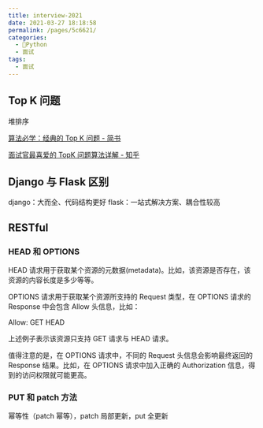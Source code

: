 ```yaml
---
title: interview-2021
date: 2021-03-27 18:18:58
permalink: /pages/5c6621/
categories:
  - 🐍Python
  - 面试
tags:
  - 面试
---
```



## Top K 问题

堆排序

[算法必学：经典的 Top K 问题 - 简书](https://www.jianshu.com/p/a4a1984fc4ff)

[面试官最喜爱的 TopK 问题算法详解 - 知乎](https://zhuanlan.zhihu.com/p/76734219)

## Django 与 Flask 区别

django：大而全、代码结构更好
flask：一站式解决方案、耦合性较高

## RESTful

### HEAD 和 OPTIONS

HEAD 请求用于获取某个资源的元数据(metadata)。比如，该资源是否存在，该资源的内容长度是多少等等。

OPTIONS 请求用于获取某个资源所支持的 Request 类型，在 OPTIONS 请求的 Response 中会包含 Allow 头信息，比如：

Allow: GET HEAD

上述例子表示该资源只支持 GET 请求与 HEAD 请求。

值得注意的是，在 OPTIONS 请求中，不同的 Request 头信息会影响最终返回的 Response 结果。比如，在 OPTIONS 请求中加入正确的 Authorization 信息，得到的访问权限就可能更高。

### PUT 和 patch 方法

幂等性（patch 幂等），patch 局部更新，put 全更新
